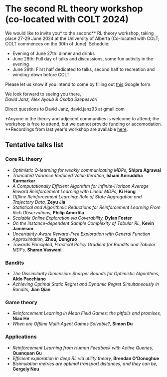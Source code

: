 # The second RL theory workshop (co-located with COLT 2024)

We would like to invite you\* to the second\*\* RL theory workshop, taking place 27-29 June 2024 at the University of Alberta (Co-located with COLT; COLT commences on the 30th of June). Schedule:
- Evening of June 27th: dinner and drinks
- June 28th: Full day of talks and discussions, some fun activity in the evening
- June 29th: First half dedicated to talks, second half to recreation and
winding-down before COLT

Please let us know if you intend to come by filling out [this](https://forms.gle/Q8hs1Kb8xXtFyd1f9) Google form.

We look forward to seeing you there,<br/>
*David Janz, Alex Ayoub & Csaba Szepesvári*

Direct questions to David Janz, david.janz93 at gmail.com


\*Anyone in the theory and adjecent communities is welcome to attend; the workshop is free to attend, but we cannot provide funding or accomodation. <br/>
\*\*Recordings from last year's workshop are available [here](https://www.youtube.com/playlist?list=PLOtn0gtfk-RnuiDoj7oDP9LZ7pdOj5vtO).


## Tentative talks list
### Core RL theory
- *Optimistic Q-learning for weakly communicating MDPs,* **Shipra Agrawal**
- *Truncated Variance Reduced Value Iteration,* **Ishani Aniruddha Karmarkar**
- *A Computationally Efficient Algorithm for Infinite-Horizon Average Reward Reinforcement Learning with Linear MDPs,* **Ki Hong**
- *Offline Reinforcement Learning: Role of State Aggregation and Trajectory Data,* **Zeyu Jia**
- *Statistical and Algorithmic Reductions for Reinforcement Learning From Rich Observations,* **Philip Amortila**
- *Scalable Online Exploration via Coverability,* **Dylan Foster**
- *On the Instance-dependent Sample Complexity of Tabular RL*, **Kevin Jamieson**
- *Uncertainty-Aware Reward-Free Exploration with General Function Approximation,* **Zhou, Dongruo**
- *Towards Principled, Practical Policy Gradient for Bandits and Tabular MDPs,* **Sharan Vaswani**

### Bandits
- *The Dissimilarity Dimension: Sharper Bounds for Optimistic Algorithms,* **Aldo Pacchiano**
- *Achieving Optimal Static Regret and Dynamic Regret Simultaneously in Bandits,* **Jian Qian**

### Game theory
- *Reinforcement Learning in Mean Field Games: the pitfalls and promises,* **Niao He**
- *When are Offline Multi-Agent Games Solvable?,* **Simon Du**

### Applications
- *Reinforcement Learning from Human Feedback with Active Queries,* **Quanquan Gu**
- *Efficient exploration in deep RL via utility theory,* **Brendan O'Donoghue**
- *Bisimulation metrics are optimal transport distances, and they can be,* **Gergely Neu**

